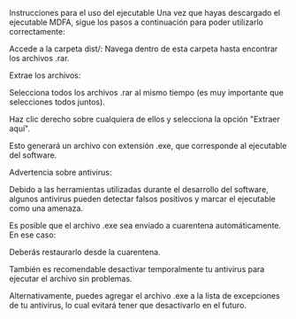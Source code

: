 Instrucciones para el uso del ejecutable
Una vez que hayas descargado el ejecutable MDFA, sigue los pasos a continuación para poder utilizarlo correctamente:

Accede a la carpeta dist/: Navega dentro de esta carpeta hasta encontrar los archivos .rar.

Extrae los archivos:

Selecciona todos los archivos .rar al mismo tiempo (es muy importante que selecciones todos juntos).

Haz clic derecho sobre cualquiera de ellos y selecciona la opción "Extraer aquí".

Esto generará un archivo con extensión .exe, que corresponde al ejecutable del software.

Advertencia sobre antivirus:

Debido a las herramientas utilizadas durante el desarrollo del software, algunos antivirus pueden detectar falsos positivos y marcar el ejecutable como una amenaza.

Es posible que el archivo .exe sea enviado a cuarentena automáticamente. En ese caso:

Deberás restaurarlo desde la cuarentena.

También es recomendable desactivar temporalmente tu antivirus para ejecutar el archivo sin problemas.

Alternativamente, puedes agregar el archivo .exe a la lista de excepciones de tu antivirus, lo cual evitará tener que desactivarlo en el futuro.